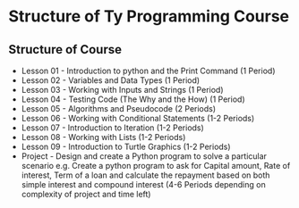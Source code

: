 # Structure of Ty Programming Course

## Structure of Course

- Lesson 01 - Introduction to python and the Print Command (1 Period)
- Lesson 02 - Variables and Data Types (1 Period)
- Lesson 03 - Working with Inputs and Strings (1 Period)
- Lesson 04 - Testing Code (The Why and the How) (1 Period)
- Lesson 05 - Algorithms and Pseudocode (2 Periods)
- Lesson 06 - Working with Conditional Statements (1-2 Periods)
- Lesson 07 - Introduction to Iteration (1-2 Periods)
- Lesson 08 - Working with Lists (1-2 Periods)
- Lesson 09 - Introduction to Turtle Graphics (1-2 Periods)
- Project - Design and create a Python program to solve a particular scenario e.g. Create a python program to ask for Capital amount, Rate of interest, Term of a loan and calculate the repayment based on both simple interest and compound interest (4-6 Periods depending on complexity of project and time left)
